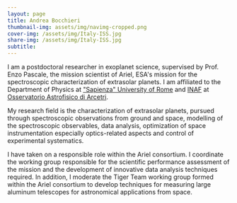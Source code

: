 ```yaml
---
layout: page
title: Andrea Bocchieri
thumbnail-img: assets/img/navimg-cropped.png
cover-img: /assets/img/Italy-ISS.jpg
share-img: /assets/img/Italy-ISS.jpg
subtitle: 
---
```


I am a postdoctoral researcher in exoplanet science, supervised by Prof. Enzo Pascale, the mission scientist of Ariel, ESA's mission for the spectroscopic characterization of extrasolar planets. I am affiliated to the Department of Physics at ["Sapienza" University of Rome](https://www.uniroma1.it/) and [INAF](http://www.inaf.it/it) at [Osservatorio Astrofisico di Arcetri](https://www.arcetri.inaf.it/).

My research field is the characterization of extrasolar planets, pursued through spectroscopic observations from ground and space, modelling of the spectroscopic observables, data analysis, optimization of space instrumentation especially optics-related aspects and control of experimental systematics. 

I have taken on a responsible role within the Ariel consortium. I coordinate the working group responsible for the scientific performance assessment of the mission and the development of innovative data analysis techniques required. In addition, I moderate the Tiger Team working group formed within the Ariel consortium to develop techniques for measuring large aluminum telescopes for astronomical applications from space.

<!-- I have expertise in atmospheric retrieval methods, instrument simulation pipelines, calibration procedures, detrending techniques, interferometric measurements, and Ariel mission performance analysis. -->

<!-- My work bridges the gap between instrumentation, observation, and interpretation of astronomical observations. -->
